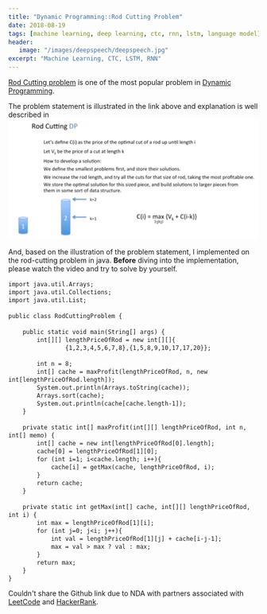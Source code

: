```yaml
---
title: "Dynamic Programming::Rod Cutting Problem"
date: 2018-08-19
tags: [machine learning, deep learning, ctc, rnn, lstm, language model]
header:
   image: "/images/deepspeech/deepspeech.jpg"
excerpt: "Machine Learning, CTC, LSTM, RNN"
---
```


[Rod Cutting problem](http://users.csc.calpoly.edu/~dekhtyar/349-Spring2010/lectures/lec09.349.pdf) is one of the most 
popular problem in [Dynamic Programming](https://en.wikipedia.org/wiki/Dynamic_programming). 

The problem statement is illustrated in the link above and explanation is well described in [![YouTube Video](/images/rodcutting/RodCutting.png)](https://www.youtube.com/watch?v=ElFrskby_7M&t)

And, based on the illustration of the problem statement, I implemented on the rod-cutting problem in java.
**Before** diving into the implementation, please watch the video and try to solve by yourself.


```
import java.util.Arrays;
import java.util.Collections;
import java.util.List;

public class RodCuttingProblem {

    public static void main(String[] args) {
        int[][] lengthPriceOfRod = new int[][]{
                {1,2,3,4,5,6,7,8},{1,5,8,9,10,17,17,20}};

        int n = 8;
        int[] cache = maxProfit(lengthPriceOfRod, n, new int[lengthPriceOfRod.length]);
        System.out.println(Arrays.toString(cache));
        Arrays.sort(cache);
        System.out.println(cache[cache.length-1]);
    }

    private static int[] maxProfit(int[][] lengthPriceOfRod, int n, int[] memo) {
        int[] cache = new int[lengthPriceOfRod[0].length];
        cache[0] = lengthPriceOfRod[1][0];
        for (int i=1; i<cache.length; i++){
            cache[i] = getMax(cache, lengthPriceOfRod, i);
        }
        return cache;
    }

    private static int getMax(int[] cache, int[][] lengthPriceOfRod, int i) {
        int max = lengthPriceOfRod[1][i];
        for (int j=0; j<i; j++){
            int val = lengthPriceOfRod[1][j] + cache[i-j-1];
            max = val > max ? val : max;
        }
        return max;
    }
}
```

Couldn't share the Github link due to NDA with partners associated with [LeetCode](https://leetcode.com/) 
and [HackerRank](https://www.hackerrank.com/).
